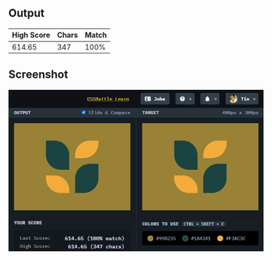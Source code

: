 ## Output

| High Score | Chars | Match |
| ---------- | ----- | ----- |
| 614.65     | 347   | 100%  |

## Screenshot

![screenshot](screenshot.png)
